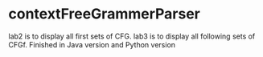 # contextFreeGrammerParser
lab2 is to display all first sets of CFG. 
lab3 is to display all following sets of CFGf. 
Finished in Java version and Python version 
